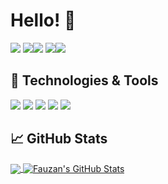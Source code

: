 # Hello! :wave:


![](https://github-profile-summary-cards.vercel.app/api/cards/profile-details?username=alghiffaryfa19&theme=dracula)
![](https://github-profile-summary-cards.vercel.app/api/cards/stats?username=alghiffaryfa19&theme=dracula)![](https://github-profile-summary-cards.vercel.app/api/cards/productive-time?username=alghiffaryfa19&theme=dracula)
![](http://github-profile-summary-cards.vercel.app/api/cards/most-commit-language?username=alghiffaryfa19&theme=dracula)![](http://github-profile-summary-cards.vercel.app/api/cards/repos-per-language?username=alghiffaryfa19&theme=dracula)

## 🔧 Technologies & Tools
![](https://img.shields.io/badge/OS-Linux-informational?style=flat&logo=linux&logoColor=white&color=2bbc8a)
![](https://img.shields.io/badge/Editor-Visual-Studio-Code-informational?style=flat&logo=visual-studio-code&logoColor=white&color=2bbc8a)
![](https://img.shields.io/badge/Code-PHP-informational?style=flat&logo=php&logoColor=white&color=2bbc8a)
![](https://img.shields.io/badge/Code-JavaScript-informational?style=flat&logo=javascript&logoColor=white&color=2bbc8a)
![](https://img.shields.io/badge/Code-Svelte-informational?style=flat&logo=svelte&logoColor=white&color=2bbc8a)

## &#x1f4c8; GitHub Stats

<a href="https://github.com/alghiffaryfa19/alghiffaryfa19">
  <img align="center" src="https://github-readme-stats.vercel.app/api/top-langs/?username=alghiffaryfa19&hide=java,html,tex&title_color=ffffff&text_color=c9cacc&icon_color=2bbc8a&bg_color=1d1f21&langs_count=3" />
</a>
<a href="https://github.com/alghiffaryfa19/alghiffaryfa19">
  <img align="center" src="https://github-readme-stats.vercel.app/api?username=alghiffaryfa19&show_icons=true&line_height=27&count_private=true&title_color=ffffff&text_color=c9cacc&icon_color=2bbc8a&bg_color=1d1f21" alt="Fauzan's GitHub Stats" />
</a>

<!-- links to social media icons -->

<!-- icons with padding -->

[1.1]: http://i.imgur.com/tXSoThF.png (twitter icon with padding)
[2.1]: http://i.imgur.com/0o48UoR.png (github icon with padding)

<!-- icons without padding -->

[1.2]: https://upload.wikimedia.org/wikipedia/commons/a/a5/Instagram_icon.png (IG icon without padding)
[2.2]: http://i.imgur.com/9I6NRUm.png (github icon without padding)

[3.2]: https://simpleicons.org/icons/linkedin.svg


<!-- links to your social media accounts -->




<!-- Resources -->
<!-- Icons: https://simpleicons.org/ -->
<!-- GitHub Stats: https://github.com/anuraghazra/github-readme-stats -->
<!-- Emojis: https://emojipedia.org/emoji/ -->
<!-- HTML Emojis: https://www.fileformat.info/index.htm -->
<!-- Shields: https://shields.io/ -->
<!-- Awesome GitHub Profile README: https://github.com/abhisheknaiidu/awesome-github-profile-readme -->
